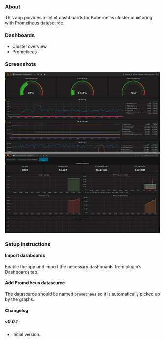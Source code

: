### About

This app provides a set of dashboards for Kubernetes cluster monitoring with Prometheus datasource.

### Dashboards

 * Cluster overview
 * Prometheus

### Screenshots

![img](src/img/screenshot_overview.png)
![img](src/img/screenshot_prometheus.png)

### Setup instructions

#### Import dashboards

Enable the app and import the necessary dashboards from plugin's Dashboards tab.

#### Add Prometheus datasource

The datasource should be named `prometheus` so it is automatically picked up by the graphs.

#### Changelog

##### v0.0.1
- Initial version.
